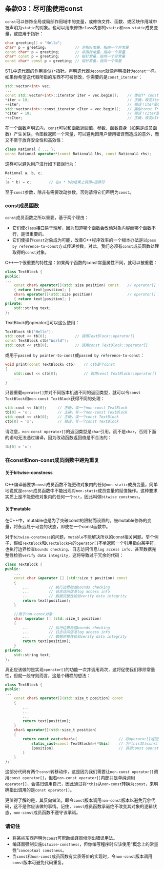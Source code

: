 ## 条款03：尽可能使用const

`const`可以修饰全局或局部作用域中的变量，或修饰文件、函数、或区块作用域中被声明为`static`的对象。也可以用来修饰`class`内部的`static`和`non-static`成员变量，或应用于指针：
```c++
char greeting[] = "Hello";
char* p = greeting;             // 非指针常量，指向一个非常量
const char* p = greeting;       // 非指针常量，指向一个常量
char* const p = greeting;       // 指针常量，指向一个非常量
const char* const p = greeting; // 指针常量，指向一个常量
```
STL中迭代器的作用类似`T*`指针。声明迭代器为`const`就像声明指针为`const`一样。如果你希望迭代器所指的东西不可被修改，你需要的是`const_iterator`：
```c++
std::vector<int> vec;
...
const std::vector<int>::iterator iter = vec.begin();    // 类似T* const
*iter = 10;                                             // 正确，改变iter所指的对象
++iter;                                                 // 错误！iter是const
std::vector<int>::const_iterator cIter = vec.begin();   // 类似const T*
*cIter = 10;                                            // 错误！cIter是const
++cIter;                                                // 正确，改变cIter
```
在一个函数声明式内，`const`可以和函数返回值、参数、函数自身（如果是成员函数）产生关联。令函数返回一个常量，可以避免因用户使用错误而造成的意外，而又不至于放弃安全性和高效性：
```c++
class Rational { ... };
const Rational operator*(const Rational& lhs, const Rational& rhs);
```
这样可以避免用户进行如下错误行为：
```c++
Rational a, b, c;
...
(a * b) = c;        // 在a * b的结果上调用=运算符
```
至于`const`参数，除非有需要改动参数，否则请将它们声明为`const`。
### const成员函数
`const`成员函数之所以重要，基于两个理由：
* 它们使`class`接口易于理解，因为知道哪个函数会改动对象内容而哪个函数不行，是很重要的。
* 它们使操作`const`对象成为可能，改善C++程序效率的一个根本办法是以`pass by reference-to-const`方式传递参数，对此，我们必须有`const`成员函数处理取得的`const`对象。

C++一个很重要的特性是：如果两个函数的const常量属性不同，就可以被重载：
```c++
class TextBlock {
public:
...
    const char& operator[](std::size position) const    // operator[] for const对象
    { return text[position]; }
    char& operator[](std::size position)                // operator[] for non-const对象
    { return text[position]; }
private:
    std::string text;
};
```
TextBlock的operator[]可以这么使用：
```c++
TextBlock tb("Hello");
std::cout << tb[0];             // 调用TextBlock::operator[]
const TextBlock ctb("World");
std::cout << stb[0];            // 调用const TextBlock::operator[]
```
或用于`passed by pointer-to-const`或`passed by reference-to-const`：
```c++
void print(const TextBlock& ctb)    // ctb是个const
{
    std::cout << ctb[0];            // 调用const TextBlock::operator[]
    ...
}
```
只要重载`operator[]`并对不同版本机遇不同的返回类型，就可以令`const TextBlock`和`non-const TextBlock`获得不同的处理：
```c++
std::cout << tb[0];     // 正确，读一个non-const TextBlock
tb[0] = 'x';            // 正确，写一个non-const TextBlock
std::cout << ctb[0];    // 正确，读一个const TextBlock
ctb[0] = 'x';           // 错误，写一个const TextBlock
```
请注意，`non-const operator[]`的返回类型是`char`引用，而不是`char`，否则下面的语句无法通过编译，因为改动函数返回值是不合法的：
```c++
tb[0] = 'x';
```
### 在const和non-const成员函数中避免重复
#### 关于bitwise-constness
C++编译器要求`const`成员函数不能更改对象内的任何`non-static`成员变量，简单地说就是`const`成员函数中不能出现对`non-static`成员变量的赋值操作。这种要求实质上是不能更改对象内的任何一个`bit`，因此叫做`bitwise constness`。
#### 关于mutable
在C++中，mutable也是为了突破const的限制而设置的。被mutable修饰的变量，将永远处于可变的状态，即使在一个const函数中。

对于`bitwise-constness`的问题，`mutable`不能解决所以的const相关问题。举个例子，假如`TextBlock`和`CTextBlock`内的`operator[]`不单返回一个引用指向某字符，也执行边界检查`bounds checking`、日志访问信息`log access info`、甚至数据完整性检验`verify data integrity`，这将导致过于冗余的代码：
```c++
class TextBlock {
public:
    ...
    const char &operator [] (std::size_t position) const
    {
        ...         // 执行边界检查bounds checking  
        ...         // 日志访问信息log access info
        ...         // 数据完整性检验verify data integrity
        return text[position];
    }

    //用于non-const对象
    char &operator [] (std::size_t position)
    {
        ...         // 执行边界检查bounds checking  
        ...         // 日志访问信息log access info
        ...         // 数据完整性检验verify data integrity
        return text[position];
    }
private:
    std::string text;
};
```
真正应该做的是实现`operator[]`的功能一次并调用两次，这将促使我们移除常量性，但就一般守则而言，这是个糟糕的想法：
```c++
class TextBlock {
public:
...
    const char& operator[](std::size_t position) const
    {
        ...
        ...
        ...
        return text[position];
    }
    char& operator[](std::size_t position)
    {
        return const_cast<char&>(                   // 将operator[]返回值的const移除
            static_cast<const TextBlock&>(*this)    // 为*this加上const
            [position]                              // 调用const operator[]
        )
    }
};
```
这部分代码有两个`const`转移动作，这是因为我们需要让`non-const operator[]`调用`const operator[]`，但若`non-const operator[]`内部只是单纯调用`operator[]`，会递归调用自己，因此通过将`*this`从`non-const`转换为`const`，来明确指出调用的是`const operator[]`。

更值得了解的是，其反向做法，即令`const`版本调用`non-const`版本以避免冗余代码，这不是你应该做的事情。记住，`const`成员函数承诺绝不改变其对象的逻辑状态，`non-const`成员函数不遵守该承诺。

### 请记住
* 将某些东西声明为`const`可帮助编译器侦测出错误用法。
* 编译器强制实施`bitwise-constness`，但你编写程序时应该使用“概念上的常量性”`conceptual constness`。
* 当`const`和`non-const`成员函数有实质等价的实现时，令`non-const`版本调用`const`版本可避免代码重复。